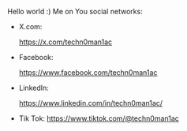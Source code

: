 Hello world :) Me on You social networks:

- X.com:

     https://x.com/techn0man1ac

- Facebook:

    https://www.facebook.com/techn0man1ac

- LinkedIn:

    https://www.linkedin.com/in/techn0man1ac/
  
- Tik Tok:
     https://www.tiktok.com/@techn0man1ac

